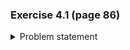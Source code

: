 ### Exercise 4.1 (page 86)

<details>
  <summary>Problem statement</summary>
  https://leetcode.com/problems/delete-node-in-a-linked-list/
</details>
